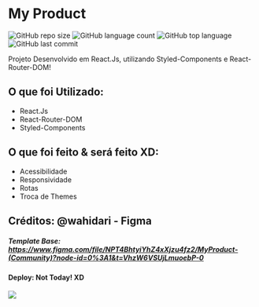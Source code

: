 # My Product

![GitHub repo size](https://img.shields.io/github/repo-size/cosme7/My_Products?color=purple&style=for-the-badge)
![GitHub language count](https://img.shields.io/github/languages/count/cosme7/My_Products?color=purple&style=for-the-badge)
![GitHub top language](https://img.shields.io/github/languages/top/cosme7/My_Products?color=purple&style=for-the-badge)
![GitHub last commit](https://img.shields.io/github/last-commit/cosme7/My_Products?color=purple&style=for-the-badge)

Projeto Desenvolvido em React.Js, utilizando Styled-Components e React-Router-DOM!

## O que foi Utilizado:
* React.Js
* React-Router-DOM
* Styled-Components

## O que foi feito & será feito XD:
* Acessibilidade
* Responsividade
* Rotas
* Troca de Themes

## Créditos: @wahidari - Figma
##### Template Base: https://www.figma.com/file/NPT4BhtyiYhZ4xXjzu4fz2/MyProduct-(Community)?node-id=0%3A1&t=VhzW6VSUjLmuoebP-0

#### Deploy: Not Today! XD

<a href="https://www.linkedin.com/in/cosme-da-silva-leite-08baa3219/" target="_blank"><img src="https://img.shields.io/badge/-LinkedIn-%230077B5?style=for-the-badge&logo=linkedin&logoColor=white" target="_blank"></a>
